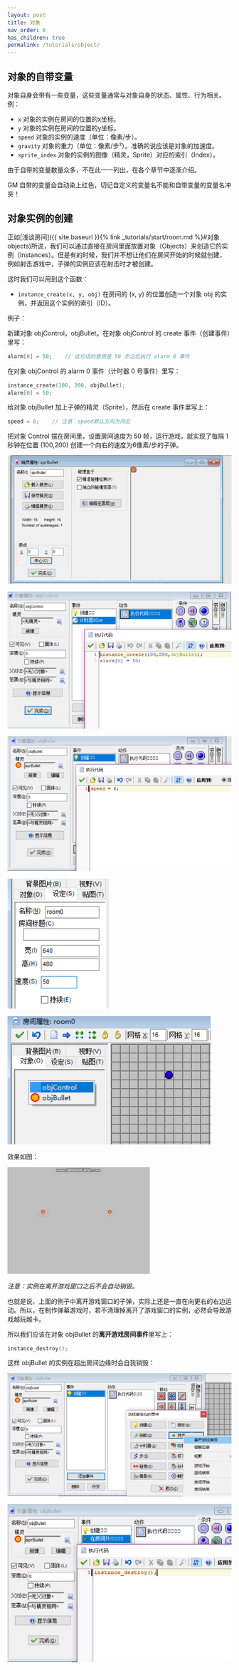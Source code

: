 ```yaml
---
layout: post
title: 对象
nav_order: 6
has_children: true
permalink: /tutorials/object/
---
```


## 对象的自带变量

对象自身会带有一些变量，这些变量通常与对象自身的状态、属性、行为相关。例：

* `x` 对象的实例在房间的位置的x坐标。
* `y` 对象的实例在房间的位置的y坐标。
* `speed` 对象的实例的速度（单位：像素/步）。
* `gravity` 对象的重力（单位：像素/步²）。准确的说应该是对象的加速度。
* `sprite_index` 对象的实例的图像（精灵，Sprite）对应的索引（Index）。

由于自带的变量数量众多，不在此一一列出，在各个章节中逐渐介绍。

GM 自带的变量会自动染上红色，切记自定义的变量名不能和自带变量的变量名冲突！

## 对象实例的创建

正如[浅谈房间]({{ site.baseurl }}{% link _tutorials/start/room.md %}#对象objects)所说，我们可以通过直接在房间里面放置对象（Objects）来创造它的实例（Instances）。但是有的时候，我们并不想让他们在房间开始的时候就创建，例如射击游戏中，子弹的实例应该在射击时才被创建。

这时我们可以用到这个函数：

* `instance_create(x, y, obj)` 在房间的 (x, y) 的位置创造一个对象 obj 的实例，并返回这个实例的索引（ID）。

例子：

新建对象 objControl，objBullet。在对象 objControl 的 create 事件（创建事件）里写：

```c
alarm[0] = 50;    // 这句话的意思是 50 步之后执行 alarm 0 事件
```

在对象 objControl 的 alarm 0 事件（计时器 0 号事件）里写：

```c
instance_create(100, 200, objBullet);
alarm[0] = 50;
```

给对象 objBullet 加上子弹的精灵（Sprite），然后在 create 事件里写上：

```c
speed = 6;    // 注意：speed默认方向为向右
```

把对象 Control 摆在房间里，设置房间速度为 50 帧，运行游戏，就实现了每隔 1 秒钟在位置 (100,200) 创建一个向右的速度为6像素/步的子弹。

![Example](/assets/images/object/example1.png)

![Example](/assets/images/object/example2.png)

![Example](/assets/images/object/example3.png)

![Example](/assets/images/object/example4.png)

![Example](/assets/images/object/example5.png)

效果如图：

![Effect](/assets/images/object/effect.gif)

*注意：实例在离开游戏窗口之后不会自动销毁。*

也就是说，上面的例子中离开游戏窗口的子弹，实际上还是一直在向更右的右边运动。所以，在制作弹幕游戏时，若不清理掉离开了游戏窗口的实例，必然会导致游戏越玩越卡。

所以我们应该在对象 objBullet 的**离开游戏房间事件**里写上：

```c
instance_destroy();
```

这样 objBullet 的实例在超出房间边缘时会自我销毁：

![Destroy](/assets/images/object/destroy1.png)

![Destroy](/assets/images/object/destroy2.png)
